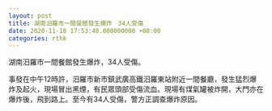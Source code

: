 ```yaml
---
layout: post
title: 湖南汨羅市一間餐館發生爆炸　34人受傷
date: 2020-11-18 17:53:48.000000000 +08:00
categories: rthk
---
```


湖南汨羅市一間餐館發生爆炸，34人受傷。

事發在中午12時許，汨羅市新市鎮武廣高鐵汨羅東站附近一間餐廳，發生猛烈爆炸及起火，現場冒出黑煙，有民眾頭部受傷流血。現場有煤氣罐被炸開，大門亦在爆炸後，飛到路上。至今有34人受傷，警方正調查爆炸原因。
